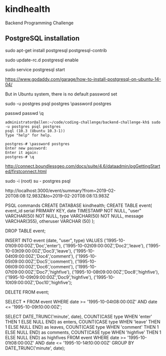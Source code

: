 # kindhealth
Backend Programming Challenge


## PostgreSQL installation

sudo apt-get install postgresql postgresql-contrib

sudo update-rc.d postgresql enable

sudo service postgresql start

https://www.godaddy.com/garage/how-to-install-postgresql-on-ubuntu-14-04/

But in Ubuntu system, there is no default password set

sudo -u postgres psql postgres
\password postgres

passwd
passwd
\q

```
administrator@allen:~/code/coding-challenge/backend-challenge-kh$ sudo -u postgres psql postgres
psql (10.3 (Ubuntu 10.3-1))
Type "help" for help.

postgres-# \password postgres
Enter new password: 
Enter it again: 
postgres-# \q

```

http://connect.boundlessgeo.com/docs/suite/4.6/dataadmin/pgGettingStarted/firstconnect.html

sudo -i (root)
su - postgres
psql

http://localhost:3000/event/summary?from=2019-02-20T08:08:12.983Z&to=2019-02-20T08:08:13.983Z


PSQL commands
CREATE DATABASE kindhealth;
CREATE TABLE event(
    event_id serial PRIMARY KEY,
    date TIMESTAMP NOT NULL,
    "user" VARCHAR(50) NOT NULL,
    type VARCHAR(50) NOT NULL,
    message VARCHAR(355),
    otheruser VARCHAR (50)
);

DROP TABLE event;

INSERT INTO event (date, "user", type)
VALUES
('1995-10-01t09:00:00Z','Doc','enter'),
('1995-10-02t09:00:00Z','Doc2','leave'),
('1995-10-03t09:00:00Z','Doc3','leave'),
('1995-10-04t09:00:00Z','Doc4','comment'),
('1995-10-05t09:00:00Z','Doc5','comment'),
('1995-10-06t09:00:00Z','Doc6','comment'),
('1995-10-07t09:00:00Z','Doc7','highfive'),
('1995-10-08t09:00:00Z','Doc8','highfive'),
('1995-10-09t09:00:00Z','Doc9','highfive'),
('1995-10-10t09:00:00Z','Doc10','highfive');

DELETE FROM event;

SELECT * FROM event WHERE date >= '1995-10-04t08:00:00Z' AND date <= '1995-10-09t10:00:00Z';

SELECT 
    DATE_TRUNC('minute', date),
    COUNT(CASE type WHEN 'enter' THEN 1 ELSE NULL END) as enters,
    COUNT(CASE type WHEN 'leave' THEN 1 ELSE NULL END) as leaves,
    COUNT(CASE type WHEN 'comment' THEN 1 ELSE NULL END) as comments,
    COUNT(CASE type WHEN 'highfive' THEN 1 ELSE NULL END) as highfives
FROM event WHERE date >= '1995-10-01t08:00:00Z' AND date <= '1995-10-14t10:00:00Z'
GROUP BY DATE_TRUNC('minute', date);


